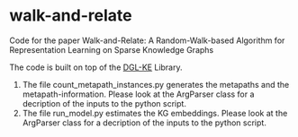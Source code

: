 # walk-and-relate
Code for the paper Walk-and-Relate: A Random-Walk-based Algorithm for Representation Learning on Sparse Knowledge Graphs

The code is built on top of the [DGL-KE](https://github.com/awslabs/dgl-ke) Library.
1. The file count_metapath_instances.py generates the metapaths and the metapath-information. Please look at the ArgParser class for a decription of the inputs to the python script.
2. The file run_model.py estimates the KG embeddings. Please look at the ArgParser class for a decription of the inputs to the python script.
